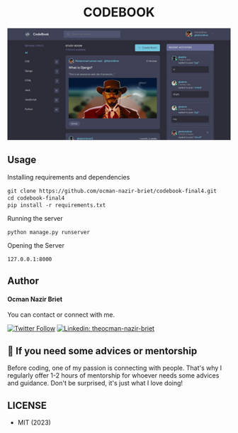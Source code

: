 <h1 align="center">CODEBOOK</h1>
<a href="#">
  <div align="center">
    <img src="codebook.jpg" width='700'/>
  </div>
</a> 


## Usage

Installing requirements and dependencies
```
git clone https://github.com/ocman-nazir-briet/codebook-final4.git
cd codebook-final4
pip install -r requirements.txt
```

Running the server
```
python manage.py runserver
```
Opening the Server
```
127.0.0.1:8000
```
## Author
#### Ocman Nazir Briet
You can contact or connect with me.

[![Twitter Follow](https://img.shields.io/twitter/follow/ocmannazirbriet?label=Follow)](https://twitter.com/ocmannazirbriet)
[![Linkedin: theocman-nazir-briet](https://img.shields.io/badge/-ocman%20nazir%20briet-blue?style=flat-square&logo=Linkedin&logoColor=white&link=https://www.linkedin.com/in/ocman-nazir-briet/)](https://www.linkedin.com/in/ocman-nazir-briet/)

## 👋 If you need some advices or mentorship

Before coding, one of my passion is connecting with people. That's why I regularly offer 1-2 hours of mentorship for whoever needs some advices and guidance.
Don't be surprised, it's just what I love doing!


## LICENSE
- MIT (2023)
